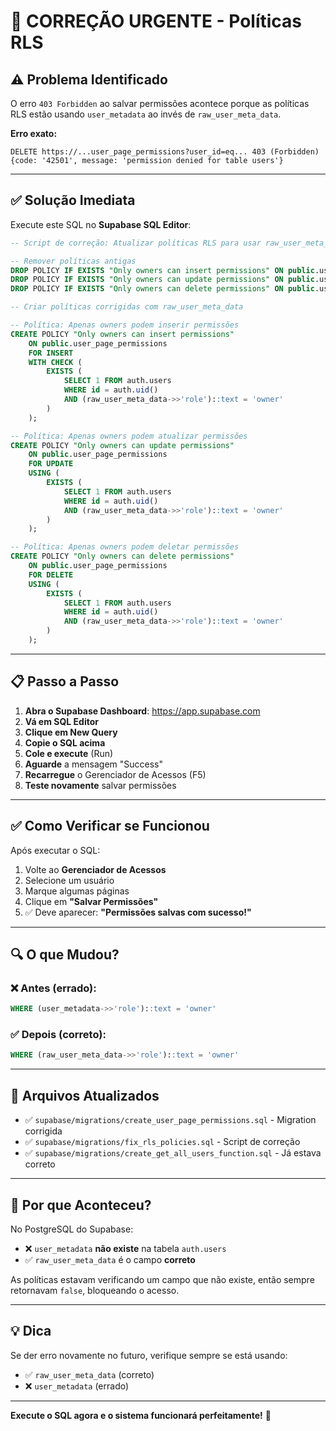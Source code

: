 # 🚨 CORREÇÃO URGENTE - Políticas RLS

## ⚠️ Problema Identificado

O erro `403 Forbidden` ao salvar permissões acontece porque as políticas RLS estão usando `user_metadata` ao invés de `raw_user_meta_data`.

**Erro exato:**

```
DELETE https://...user_page_permissions?user_id=eq... 403 (Forbidden)
{code: '42501', message: 'permission denied for table users'}
```

---

## ✅ Solução Imediata

Execute este SQL no **Supabase SQL Editor**:

```sql
-- Script de correção: Atualizar políticas RLS para usar raw_user_meta_data

-- Remover políticas antigas
DROP POLICY IF EXISTS "Only owners can insert permissions" ON public.user_page_permissions;
DROP POLICY IF EXISTS "Only owners can update permissions" ON public.user_page_permissions;
DROP POLICY IF EXISTS "Only owners can delete permissions" ON public.user_page_permissions;

-- Criar políticas corrigidas com raw_user_meta_data

-- Política: Apenas owners podem inserir permissões
CREATE POLICY "Only owners can insert permissions"
    ON public.user_page_permissions
    FOR INSERT
    WITH CHECK (
        EXISTS (
            SELECT 1 FROM auth.users
            WHERE id = auth.uid()
            AND (raw_user_meta_data->>'role')::text = 'owner'
        )
    );

-- Política: Apenas owners podem atualizar permissões
CREATE POLICY "Only owners can update permissions"
    ON public.user_page_permissions
    FOR UPDATE
    USING (
        EXISTS (
            SELECT 1 FROM auth.users
            WHERE id = auth.uid()
            AND (raw_user_meta_data->>'role')::text = 'owner'
        )
    );

-- Política: Apenas owners podem deletar permissões
CREATE POLICY "Only owners can delete permissions"
    ON public.user_page_permissions
    FOR DELETE
    USING (
        EXISTS (
            SELECT 1 FROM auth.users
            WHERE id = auth.uid()
            AND (raw_user_meta_data->>'role')::text = 'owner'
        )
    );
```

---

## 📋 Passo a Passo

1. **Abra o Supabase Dashboard**: https://app.supabase.com
2. **Vá em SQL Editor**
3. **Clique em New Query**
4. **Copie o SQL acima**
5. **Cole e execute** (Run)
6. **Aguarde** a mensagem "Success"
7. **Recarregue** o Gerenciador de Acessos (F5)
8. **Teste novamente** salvar permissões

---

## ✅ Como Verificar se Funcionou

Após executar o SQL:

1. Volte ao **Gerenciador de Acessos**
2. Selecione um usuário
3. Marque algumas páginas
4. Clique em **"Salvar Permissões"**
5. ✅ Deve aparecer: **"Permissões salvas com sucesso!"**

---

## 🔍 O que Mudou?

### ❌ Antes (errado):

```sql
WHERE (user_metadata->>'role')::text = 'owner'
```

### ✅ Depois (correto):

```sql
WHERE (raw_user_meta_data->>'role')::text = 'owner'
```

---

## 📝 Arquivos Atualizados

- ✅ `supabase/migrations/create_user_page_permissions.sql` - Migration corrigida
- ✅ `supabase/migrations/fix_rls_policies.sql` - Script de correção
- ✅ `supabase/migrations/create_get_all_users_function.sql` - Já estava correto

---

## 🎯 Por que Aconteceu?

No PostgreSQL do Supabase:

- ❌ `user_metadata` **não existe** na tabela `auth.users`
- ✅ `raw_user_meta_data` é o campo **correto**

As políticas estavam verificando um campo que não existe, então sempre retornavam `false`, bloqueando o acesso.

---

## 💡 Dica

Se der erro novamente no futuro, verifique sempre se está usando:

- ✅ `raw_user_meta_data` (correto)
- ❌ `user_metadata` (errado)

---

**Execute o SQL agora e o sistema funcionará perfeitamente!** 🚀
